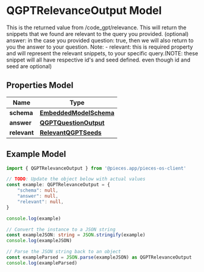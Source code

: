 
# QGPTRelevanceOutput Model

This is the returned value from /code_gpt/relevance.  This will return the snippets that we found are relevant to the query you provided.  (optional) answer: in the case you provided question: true, then we will also return to you the answer to your question.  Note: - relevant: this is required property and will represent the relevant snippets, to your specific query.(NOTE: these snippet will all have respective id\'s and seed defined. even though id and seed are optional)

## Properties Model

Name | Type
------------ | -------------
**schema** | [**EmbeddedModelSchema**](EmbeddedModelSchema)
**answer** | [**QGPTQuestionOutput**](QGPTQuestionOutput)
**relevant** | [**RelevantQGPTSeeds**](RelevantQGPTSeeds)

## Example Model

```typescript
import { QGPTRelevanceOutput } from '@pieces.app/pieces-os-client'

// TODO: Update the object below with actual values
const example: QGPTRelevanceOutput = {
    "schema": null,
    "answer": null,
    "relevant": null,
}

console.log(example)

// Convert the instance to a JSON string
const exampleJSON: string = JSON.stringify(example)
console.log(exampleJSON)

// Parse the JSON string back to an object
const exampleParsed = JSON.parse(exampleJSON) as QGPTRelevanceOutput
console.log(exampleParsed)
```


